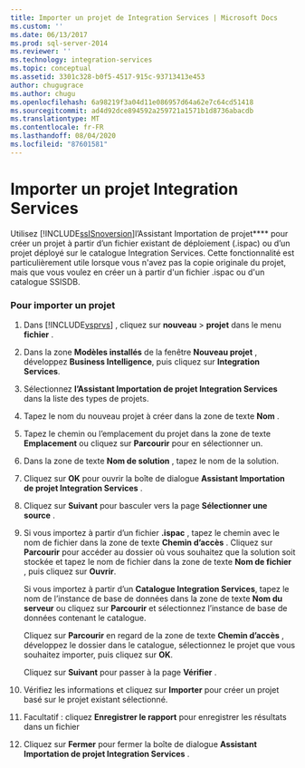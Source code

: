 ```yaml
---
title: Importer un projet de Integration Services | Microsoft Docs
ms.custom: ''
ms.date: 06/13/2017
ms.prod: sql-server-2014
ms.reviewer: ''
ms.technology: integration-services
ms.topic: conceptual
ms.assetid: 3301c328-b0f5-4517-915c-93713413e453
author: chugugrace
ms.author: chugu
ms.openlocfilehash: 6a98219f3a04d11e086957d64a62e7c64cd51418
ms.sourcegitcommit: ad4d92dce894592a259721a1571b1d8736abacdb
ms.translationtype: MT
ms.contentlocale: fr-FR
ms.lasthandoff: 08/04/2020
ms.locfileid: "87601581"
---
```

# <a name="import-an-integration-services-project"></a>Importer un projet Integration Services
  Utilisez [!INCLUDE[ssISnoversion](../includes/ssisnoversion-md.md)]l’Assistant Importation de projet**** pour créer un projet à partir d’un fichier existant de déploiement (.ispac) ou d’un projet déployé sur le catalogue Integration Services. Cette fonctionnalité est particulièrement utile lorsque vous n'avez pas la copie originale du projet, mais que vous voulez en créer un à partir d'un fichier .ispac ou d'un catalogue SSISDB.  
  
### <a name="to-import-a-project"></a>Pour importer un projet  
  
1.  Dans [!INCLUDE[vsprvs](../includes/vsprvs-md.md)] , cliquez sur **nouveau**  >  **projet** dans le menu **fichier** .  
  
2.  Dans la zone **Modèles installés** de la fenêtre **Nouveau projet** , développez **Business Intelligence**, puis cliquez sur **Integration Services**.  
  
3.  Sélectionnez **l’Assistant Importation de projet Integration Services** dans la liste des types de projets.  
  
4.  Tapez le nom du nouveau projet à créer dans la zone de texte **Nom** .  
  
5.  Tapez le chemin ou l’emplacement du projet dans la zone de texte **Emplacement** ou cliquez sur **Parcourir** pour en sélectionner un.  
  
6.  Dans la zone de texte **Nom de solution** , tapez le nom de la solution.  
  
7.  Cliquez sur **OK** pour ouvrir la boîte de dialogue **Assistant Importation de projet Integration Services** .  
  
8.  Cliquez sur **Suivant** pour basculer vers la page **Sélectionner une source** .  
  
9. Si vous importez à partir d’un fichier **.ispac** , tapez le chemin avec le nom de fichier dans la zone de texte **Chemin d’accès** . Cliquez sur **Parcourir** pour accéder au dossier où vous souhaitez que la solution soit stockée et tapez le nom de fichier dans la zone de texte **Nom de fichier** , puis cliquez sur **Ouvrir**.  
  
     Si vous importez à partir d’un **Catalogue Integration Services**, tapez le nom de l’instance de base de données dans la zone de texte **Nom du serveur** ou cliquez sur **Parcourir** et sélectionnez l’instance de base de données contenant le catalogue.  
  
     Cliquez sur **Parcourir** en regard de la zone de texte **Chemin d’accès** , développez le dossier dans le catalogue, sélectionnez le projet que vous souhaitez importer, puis cliquez sur **OK**.  
  
     Cliquez sur **Suivant** pour passer à la page **Vérifier** .  
  
10. Vérifiez les informations et cliquez sur **Importer** pour créer un projet basé sur le projet existant sélectionné.  
  
11. Facultatif : cliquez **Enregistrer le rapport** pour enregistrer les résultats dans un fichier  
  
12. Cliquez sur **Fermer** pour fermer la boîte de dialogue **Assistant Importation de projet Integration Services** .  
  
  
